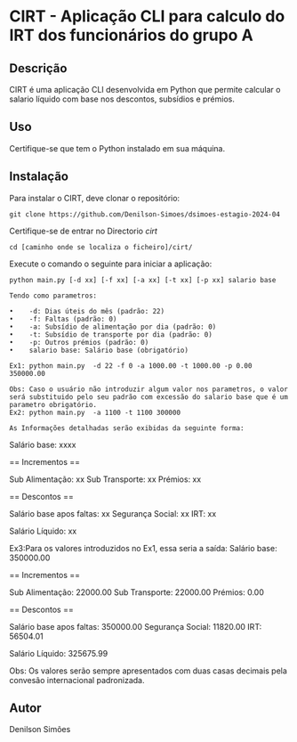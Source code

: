 CIRT - Aplicação CLI para calculo do IRT dos funcionários do grupo A
=====================================================================

Descrição
-----------

CIRT é uma aplicação CLI desenvolvida em Python que permite calcular o salario líquido com base nos descontos, subsídios e prémios.

Uso
----
Certifique-se que tem o Python instalado em sua máquina.

Instalação
------------

Para instalar o CIRT, deve clonar o repositório:
```
git clone https://github.com/Denilson-Simoes/dsimoes-estagio-2024-04
```
Certifique-se de entrar no Directorio *cirt*
```
cd [caminho onde se localiza o ficheiro]/cirt/
```
Execute o comando o seguinte para iniciar a aplicação:
```
python main.py [-d xx] [-f xx] [-a xx] [-t xx] [-p xx] salario base

Tendo como parametros:
```
    •    -d: Dias úteis do mês (padrão: 22)
    •    -f: Faltas (padrão: 0)
    •    -a: Subsídio de alimentação por dia (padrão: 0)
    •    -t: Subsídio de transporte por dia (padrão: 0)
    •    -p: Outros prémios (padrão: 0)
    •    salario base: Salário base (obrigatório)
```
Ex1: python main.py  -d 22 -f 0 -a 1000.00 -t 1000.00 -p 0.00 350000.00 

Obs: Caso o usuário não introduzir algum valor nos parametros, o valor será substituido pelo seu padrão com excessão do salario base que é um parametro obrigatório.
Ex2: python main.py  -a 1100 -t 1100 300000

As Informações detalhadas serão exibidas da seguinte forma:
```
Salário base: xxxx

== Incrementos ==

Sub Alimentação: xx
Sub Transporte: xx
Prémios: xx

== Descontos ==

Salário base apos faltas: xx
Segurança Social: xx
IRT: xx

Salário Líquido: xx

Ex3:Para os valores introduzidos no Ex1, essa seria a saída:
Salário base: 350000.00

== Incrementos ==

Sub Alimentação: 22000.00
Sub Transporte: 22000.00
Prémios: 0.00

== Descontos ==

Salário base apos faltas: 350000.00
Segurança Social: 11820.00
IRT: 56504.01

Salário Líquido: 325675.99

Obs: Os valores serão sempre apresentados com duas casas decimais pela convesão internacional padronizada.

Autor
------
Denilson Simões

